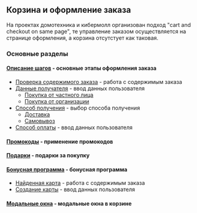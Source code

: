 ## Корзина и оформление заказа
На проектах домотехника и кибермолл организован подход "cart and checkout on same page", те управление заказом осуществляется на странице оформления, а корзина отсутстует как таковая.
### Основные разделы
#### [Описание шагов](steps/) - основные этапы оформления заказа
* [Проверка содержимого заказа](steps/order-list/) - работа с содержимым заказа
* [Данные получателя](steps/user-info/) - ввод данных пользователя
	* [Покупка от частного лица](steps/user-info/personal/)
	* [Покупка от организации](steps/user-info/company/)
* [Способ получения](steps/getting/) - выбор способа получения
	* [Доставка](steps/getting/delivery/)
	* [Самовывоз](steps/getting/pickup/)
* [Способ оплаты](steps/payment/) - ввод данных пользователя
#### [Промокоды](promocodes/) - применение промокодов
#### [Подарки](gifts/) - подарки за покупку
#### [Бонусная программа](bonus/) - бонусная программа 
* [Найденная карта](bonus/card-info/) - работа с содержимым заказа
* [Создание карты](bonus/card-new) - ввод данных пользователя
#### [Модальные окна](modal/) - модальные окна в корзине



